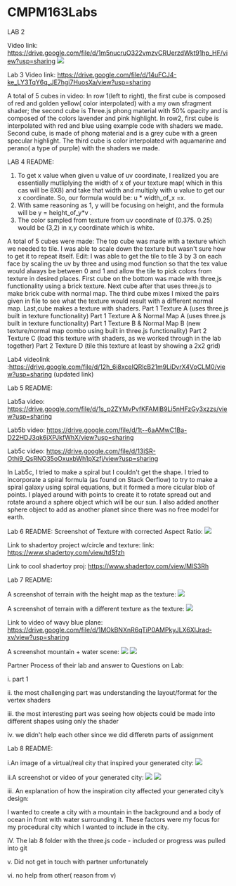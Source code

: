 # CMPM163Labs
LAB 2

Video link: https://drive.google.com/file/d/1m5nucruO322vmzvCRUerzdWkt91hp_HF/view?usp=sharing 
<img src = "images/lab2_picture.PNG">

Lab 3 
Video link: https://drive.google.com/file/d/14uFCJ4-ke_LY3TqY6q_JE7hgi7HuosXa/view?usp=sharing

A total of 5 cubes in video:
In row 1(left to right), the first cube is composed of red and golden yellow( color interpolated) with a my own sfragment shader; the second cube is Three.js phong material with 50% opacity and is composed of the colors lavender and pink highlight.
In row2, first cube is interpolated with red and blue using example code with shaders we made. Second cube, is made of phong material and is a grey cube with a green specular highlight. The third cube is color interpolated with aquamarine and perano( a type of purple) with the shaders we made.

LAB 4 README:
1) To get x value when given u value of uv coordinate, I realized you are essentially mutliplying the width of x of your texture map( which in this cas will be 8X8) and take that width and multiply with u value to get our x coordinate. So, our formula would be: u * width_of_x =x.
2) With same reasoning as 1, y will be focusing on height, and the formula will be y = height_of_y*v .
3) The color sampled from texture from uv coordinate of (0.375. 0.25) would be (3,2) in x,y coordinate which is white.

A total of 5 cubes were made:
The top cube was made with a texture which we needed to tile. I was able to scale down the texture but wasn't sure how to get it to repeat itself. Edit: I was able to get the tile to tile 3 by 3 on each face by scaling the uv by three and using mod function so that the tex value would always be between 0 and 1 and allow the tile to pick colors from texture in desired places. First cube on the bottom was made with three,js functionality using a brick texture. Next cube after that uses three.js to make brick cube with normal map.  The third cube mixes I mixed the pairs given in file to see what the texture would result with a different normal map. Last,cube makes a texture with shaders.
Part 1 Texture A (uses three.js built in texture functionality)
Part 1 Texture A & Normal Map A (uses three.js built in texture functionality)
Part 1 Texture B & Normal Map B (new texture/normal map combo using built in three.js functionality)
Part 2 Texture C (load this texture with shaders, as we worked through in the lab together)
Part 2 Texture D (tile this texture at least by showing a 2x2 grid) 

Lab4 videolink :https://drive.google.com/file/d/12h_6i8xceIQRlcB21m9LiDvrX4VoCLM0/view?usp=sharing (updated link)

Lab 5 README:

Lab5a video: https://drive.google.com/file/d/1s_p2ZYMvPvfKFAMlB9Li5nHFzGy3xzzs/view?usp=sharing

Lab5b video: https://drive.google.com/file/d/1t--6aAMwC1Ba-D22HDJ3qk6jXPJkfWhX/view?usp=sharing

Lab5c video: https://drive.google.com/file/d/13iSR-Othi9_QsRNO35oOxuxbWh1pXzfj/view?usp=sharing

In Lab5c, I tried to make a spiral but I couldn't get the shape. I tried to incorporate a spiral formula (as found on Stack Oerflow) to try to make a spiral galaxy using spiral equations, but it formed a more cicular blob of points.  I played around with points to create it to rotate spread out and rotate around a sphere object which will be our sun. I also added another sphere object to add as another planet since there was no free model for earth.

Lab 6 README:
Screenshot of Texture with corrected Aspect Ratio:
<img src = "images/lab6.PNG">

Link to shadertoy project w/circle and texture:
link: https://www.shadertoy.com/view/tdSfzh

Link to cool shadertoy proj:
https://www.shadertoy.com/view/MlS3Rh


Lab 7 README:

A screenshot of terrain with the height map as the texture:
<img src = "images/smoke_height.PNG">

A screenshot of terrain with a different texture as the texture:
<img src = "images/smoke_color.PNG">

Link to video of wavy blue plane: https://drive.google.com/file/d/1MOkBNXnR6qTiP0AMPkyJLX6XIJrad-xv/view?usp=sharing

A screenshot mountain + water scene:
<img src = "images/nature.PNG">
<img src = "images/nature_closeup.PNG">

Partner Process of their lab and answer to Questions on Lab:

i. part 1

ii. the most challenging part was understanding the layout/format for the vertex shaders

iii. the most interesting part was seeing how objects could be made into different shapes using only the shader

iv. we didn't help each other since we did differetn parts of assignment 

Lab 8 README:

i.An image of a virtual/real city that inspired your generated city:
<img src = "images/citiRef.PNG">

ii.A screenshot or video of your generated city:
<img src = "images/lab8_picture.PNG">
<img src = "images/lab8_pic2.PNG">

iii. An explanation of how the inspiration city affected your generated city’s design:

I wanted to create a city with a mountain in the background and a body of ocean in front with water surrounding it.
These factors were my focus for my procedural city which I wanted to include in the city.

iV. The lab 8 folder with the three.js code - included or progress was pulled into git

v. Did not get in touch with partner unfortunately 

vi. no help from other( reason from v)














